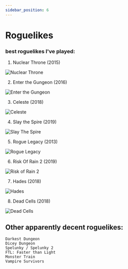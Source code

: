 ```yaml
---
sidebar_position: 6
---
```


# Roguelikes

### best roguelikes I've played:

1. Nuclear Throne (2015)

![Nuclear Throne](../../../static/img/game-cover-art/nuclear-throne.jpeg)

2. Enter the Gungeon (2016)

![Enter the Gungeon](../../../static/img/game-cover-art/enter-the-gungeon-cover.jpeg)

3. Celeste (2018)

![Celeste](../../../static/img/game-cover-art/celeste-cover-art.png)

4. Slay the Spire (2019)

![Slay The Spire](../../../static/img/game-cover-art/slay-the-spire-cover.jpeg)

5. Rogue Legacy (2013)

![Rogue Legacy](../../../static/img/game-cover-art/rogue-legacy.jpeg)

6. Risk Of Rain 2 (2019)

![Risk of Rain 2](../../../static/img/game-cover-art/risk-of-rain-2-cover.jpeg)

7. Hades (2018)

![Hades](../../../static/img/game-cover-art/hades.jpeg)

8. Dead Cells (2018)

![Dead Cells](../../../static/img/game-cover-art/dead-cells.jpeg)



## Other apparently decent roguelikes:
```
Darkest Dungeon
Dicey Dungeon
Spelunky / Spelunky 2
FTL: Faster than Light
Monster Train
Vampire Survivors
```






